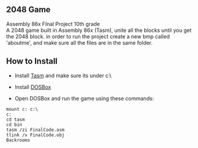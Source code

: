 ## 2048 Game

Assembly 86x FInal Project 10th grade\
A 2048 game built in Assembly 86x (Tasm), unite all the blocks until you get the 2048 block.
in order to run the project create a new bmp called 'aboutme', and make sure all the files are in the same folder.

## How to Install

- Install [Tasm](https://shreyasjejurkar.com/2017/03/27/how-to-install-and-configure-tasm-on-windows-7810/) and make sure its under c:\

- Install [DOSBox](https://www.dosbox.com/download.php?main=1)

- Open DOSBox and run the game using these commands:

 ```
 mount c: c:\
 c:
 cd tasm
 cd bin 
 tasm /zi FinalCode.asm
 tlink /v FinalCode.obj
 Backrooms
 
 ``` 
